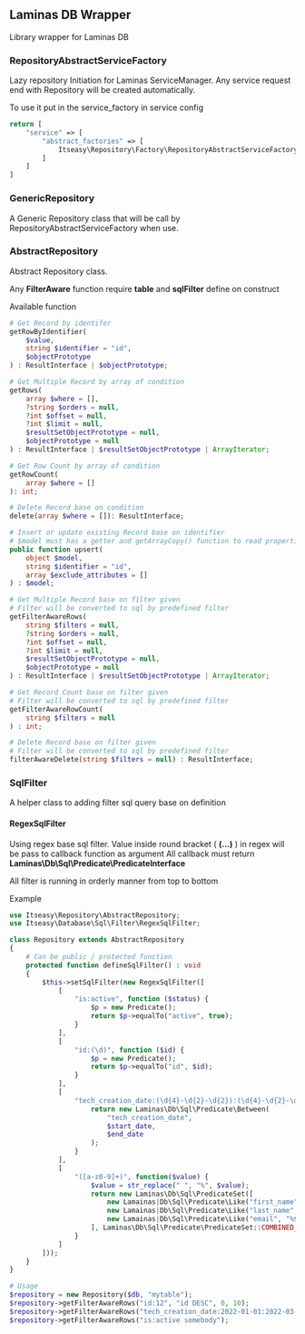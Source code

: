 ## Laminas DB Wrapper

Library wrapper for Laminas DB

### RepositoryAbstractServiceFactory

Lazy repository Initiation for Laminas ServiceManager.
Any service request end with Repository will be created automatically.

To use it put in the service_factory in service config

```php
return [
    "service" => [
        "abstract_factories" => [
            Itseasy\Repository\Factory\RepositoryAbstractServiceFactory::class
        ]
    ]
]
```

### GenericRepository

A Generic Repository class that will be call by RepositoryAbstractServiceFactory when use.

### AbstractRepository

Abstract Repository class.

Any **FilterAware** function require **table** and **sqlFilter** define on construct

Available function

```php
# Get Record by identifer
getRowByIdentifier(
    $value,
    string $identifier = "id",
    $objectPrototype
) : ResultInterface | $objectPrototype;

# Get Multiple Record by array of condition
getRows(
    array $where = [],
	?string $orders = null,
    ?int $offset = null,
    ?int $limit = null,
    $resultSetObjectPrototype = null,
    $objectPrototype = null
) : ResultInterface | $resultSetObjectPrototype | ArrayIterator;

# Get Row Count by array of condition
getRowCount(
    array $where = []
): int;

# Delete Record base on condition
delete(array $where = []): ResultInterface;

# Insert or update existing Record base on identifier
# $model must has a getter and getArrayCopy() function to read properties
public function upsert(
   	object $model,
	string $identifier = "id",
   	array $exclude_attributes = []
) : $model;

# Get Multiple Record base on filter given
# Filter will be converted to sql by predefined filter
getFilterAwareRows(
    string $filters = null,
    ?string $orders = null,
    ?int $offset = null,
    ?int $limit = null,
    $resultSetObjectPrototype = null,
    $objectPrototype = null
) : ResultInterface | $resultSetObjectPrototype | ArrayIterator;

# Get Record Count base on filter given
# Filter will be converted to sql by predefined filter
getFilterAwareRowCount(
    string $filters = null
) : int;

# Delete Record base on filter given
# Filter will be converted to sql by predefined filter
filterAwareDelete(string $filters = null) : ResultInterface;
```

### SqlFilter

A helper class to adding filter sql query base on definition

#### RegexSqlFilter

Using regex base sql filter.
Value inside round bracket ( **(...)** ) in regex will be pass to callback function as argument
All callback must return **Laminas\Db\Sql\Predicate\PredicateInterface**

All filter is running in orderly manner from top to bottom

Example

```php
use Itseasy\Repository\AbstractRepository;
use Itseasy\Database\Sql\Filter\RegexSqlFilter;

class Repository extends AbstractRepository
{
    # Can be public / protected function
    protected function defineSqlFilter() : void
    {
        $this->setSqlFilter(new RegexSqlFilter([
            [
                "is:active", function ($status) {
                    $p = new Predicate();
                    return $p->equalTo("active", true);
                }
            ],
            [
                "id:(\d)", function ($id) {
                    $p = new Predicate();
                    return $p->equalTo("id", $id);
                }
            ],
            [
                "tech_creation_date:(\d{4}-\d{2}-\d{2}):(\d{4}-\d{2}-\d{2})", function($start_date, $end_date) {
                    return new Laminas\Db\Sql\Predicate\Between(
                        "tech_creation_date",
                        $start_date,
                        $end_date
                    );
                }
            ],
            [
                "([a-z0-9]+)", function($value) {
                    $value = str_replace(" ", "%", $value);
                	return new Laminas\Db\Sql\PredicateSet([
 	                    new Lamainas|Db\Sql\Predicate\Like("first_name", "%$value%"),
                        new Lamainas|Db\Sql\Predicate\Like("last_name", "%$value%"),
 			            new Lamainas|Db\Sql\Predicate\Like("email", "%$value%"),
                    ], Laminas\Db\Sql\Predicate\PredicateSet::COMBINED_BY_AND );
                }
            ]
        ]));
    }
}

# Usage
$repository = new Repository($db, "mytable");
$repository->getFilterAwareRows("id:12", "id DESC", 0, 10);
$repository->getFilterAwareRows("tech_creation_date:2022-01-01:2022-03-01", null, 0, 10);
$repository->getFilterAwareRows("is:active somebody");

```
